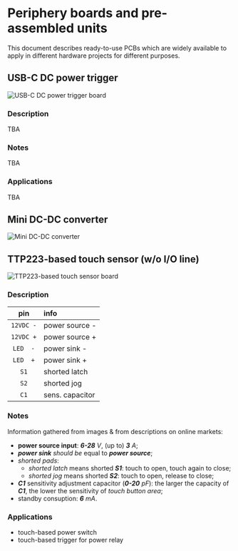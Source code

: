

# Periphery boards and pre-assembled units

This document describes ready-to-use PCBs which are widely available to apply in different hardware projects for different purposes.




## USB-C DC power trigger

![USB-C DC power trigger board](../master/resources/boards/usbc-dc.png)  


### Description

TBA


### Notes

TBA


### Applications

TBA




## Mini DC-DC converter

![Mini DC-DC converter](../master/resources/boards/mini-dcdc.png)  




## TTP223-based touch sensor (w/o I/O line)

![TTP223-based touch sensor board](../master/resources/boards/ttp223-touch.png)  


### Description

|    pin    |       info       |
|:---------:|:-----------------|
| `12VDC -` |  power source -  |
| `12VDC +` |  power source +  |
|  `LED  -` |  power sink -    |
|  `LED  +` |  power sink +    |
|  `S1`     |  shorted latch   |
|  `S2`     |  shorted jog     |
|  `C1`     |  sens. capacitor |


### Notes

Information gathered from images & from descriptions on online markets:

 - **power source input**: _**6-28**_ _V_, (up to) _**3**_ _A_;
 - _**power sink**_ _should be_ equal to _**power source**_;
 - _shorted pads_:
   - _shorted latch_ means shorted _**S1**_: touch to open, touch again to close;
   - _shorted jog_ means shorted _**S2**_: touch to open, release to close;
 - _**C1**_ sensitivity adjustment capacitor (_**0-20**_ _pF_): the larger the capacity of _**C1**_, the lower the sensitivity of _touch button area_;
 - standby consuption: _**6**_ _mA_.


### Applications

 - touch-based power switch
 - touch-based trigger for power relay





